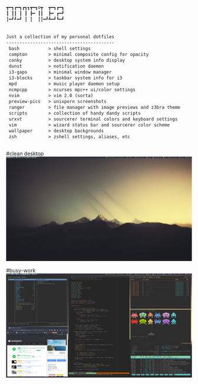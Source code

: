 ```      
┳━┓┏━┓┏┓┓┳━┓o┳  ┳━┓┏━┓
┃ ┃┃ ┃ ┃ ┣━ ┃┃  ┣━ ┏━┛
┇━┛┛━┛ ┇ ┇  ┇┇━┛┻━┛┗━┛


Just a collection of my personal dotfiles
-----------------------------------------
 bash           > shell settings
 compton        > minimal composite config for opacity
 conky          > desktop system info display
 dunst          > notification daemon
 i3-gaps        > minimal window manager 
 i3-blocks      > taskbar system info for i3
 mpd            > music player daemon setup
 ncmpcpp        > ncurses mpc++ ui/color settings
 nvim           > vim 2.0 (sorta)
 preview-pics   > unixporn screenshots
 ranger         > file manager with image previews and z3bra theme
 scripts        > collection of handy dandy scripts
 urxvt          > sourcerer terminal colors and keyboard settings
 vim            > wizard status bar and sourcerer color scheme
 wallpaper      > desktop backgrounds
 zsh            > zshell settings, aliases, etc 


```
#clean desktop
![](https://raw.githubusercontent.com/notmike/dotfiles/master/preview-pics/Screenshot00.png)

#busy-work
![](https://raw.githubusercontent.com/notmike/dotfiles/master/preview-pics/Screenshot1.png)
